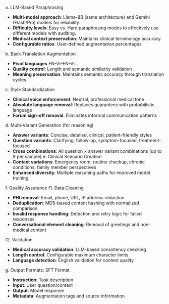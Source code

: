 a. LLM-Based Paraphrasing 
- **Multi-model approach**: Llama-8B (same architecture) and Gemini (Flash/Pro) models for reliability 
- **Difficulty levels**: Easy vs. Hard paraphrasing modes to effectively use different models with auditing. 
- **Medical context preservation**: Maintains clinical terminology accuracy 
- **Configurable ratios**: User-defined augmentation percentages 

b. Back-Translation Augmentation 
- **Pivot languages** EN-VI-EN-VI...
- **Quality control**: Length and semantic similarity validation
- **Meaning preservation**: Maintains semantic accuracy through translation cycles 

c. Style Standardization 
- **Clinical voice enforcement**: Neutral, professional medical tone 
- **Absolute language removal**: Replaces guarantees with probabilistic language 
- **Forum sign-off removal**: Eliminates informal communication patterns 

d. Multi-Variant Generation (for reasoning) 
- **Answer variants**: Concise, detailed, clinical, patient-friendly styles 
- **Question variants**: Clarifying, follow-up, symptom-focused, treatment-focused 
- **Cross combinations**: All question × answer variant combinations (up to 9 per sample) e. Clinical Scenario Creation 
- **Context variations**: Emergency room, routine checkup, chronic conditions, family member perspectives
- **Enhanced diversity**: Multiple reasoning paths for improved model training 

f. Quality Assurance 
f1. Data Cleaning 
- **PHI removal**: Email, phone, URL, IP address redaction 
- **Deduplication**: MD5-based content hashing with normalized comparison 
- **Invalid response handling**: Detection and retry logic for failed responses 
- **Conversational element cleaning**: Removal of greetings and non-medical content 

f2. Validation 
- **Medical accuracy validation**: LLM-based consistency checking 
- **Length control**: Configurable maximum character limits 
- **Language detection**: English validation for content quality 

g. Output Formats: SFT Format 
- **Instruction**: Task description 
- **Input**: User question/context 
- **Output**: Model response
- **Metadata**: Augmentation tags and source information